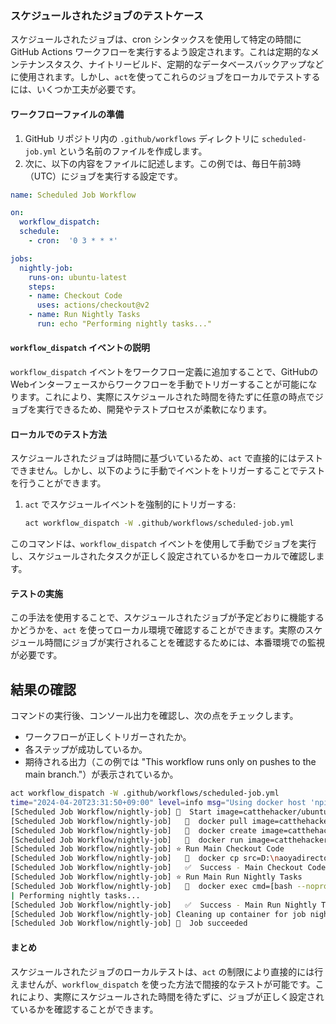 
### スケジュールされたジョブのテストケース

スケジュールされたジョブは、cron シンタックスを使用して特定の時間に GitHub Actions ワークフローを実行するよう設定されます。これは定期的なメンテナンスタスク、ナイトリービルド、定期的なデータベースバックアップなどに使用されます。しかし、`act`を使ってこれらのジョブをローカルでテストするには、いくつか工夫が必要です。

#### ワークフローファイルの準備

1. GitHub リポジトリ内の `.github/workflows` ディレクトリに `scheduled-job.yml` という名前のファイルを作成します。
2. 次に、以下の内容をファイルに記述します。この例では、毎日午前3時（UTC）にジョブを実行する設定です。

```yaml
name: Scheduled Job Workflow

on:
  workflow_dispatch:
  schedule:
    - cron:  '0 3 * * *'

jobs:
  nightly-job:
    runs-on: ubuntu-latest
    steps:
    - name: Checkout Code
      uses: actions/checkout@v2
    - name: Run Nightly Tasks
      run: echo "Performing nightly tasks..."
```

#### `workflow_dispatch` イベントの説明

`workflow_dispatch` イベントをワークフロー定義に追加することで、GitHubのWebインターフェースからワークフローを手動でトリガーすることが可能になります。これにより、実際にスケジュールされた時間を待たずに任意の時点でジョブを実行できるため、開発やテストプロセスが柔軟になります。

#### ローカルでのテスト方法

スケジュールされたジョブは時間に基づいているため、`act` で直接的にはテストできません。しかし、以下のように手動でイベントをトリガーすることでテストを行うことができます。

1. `act` でスケジュールイベントを強制的にトリガーする:
   ```bash
   act workflow_dispatch -W .github/workflows/scheduled-job.yml
   ```

このコマンドは、`workflow_dispatch` イベントを使用して手動でジョブを実行し、スケジュールされたタスクが正しく設定されているかをローカルで確認します。

#### テストの実施

この手法を使用することで、スケジュールされたジョブが予定どおりに機能するかどうかを、`act` を使ってローカル環境で確認することができます。実際のスケジュール時間にジョブが実行されることを確認するためには、本番環境での監視が必要です。

## 結果の確認

コマンドの実行後、コンソール出力を確認し、次の点をチェックします。

- ワークフローが正しくトリガーされたか。
- 各ステップが成功しているか。
- 期待される出力（この例では "This workflow runs only on pushes to the main branch."）が表示されているか。

```bash
act workflow_dispatch -W .github/workflows/scheduled-job.yml
time="2024-04-20T23:31:50+09:00" level=info msg="Using docker host 'npipe:////./pipe/docker_engine', and daemon socket 'npipe:////./pipe/docker_engine'"
[Scheduled Job Workflow/nightly-job] 🚀  Start image=catthehacker/ubuntu:act-latest
[Scheduled Job Workflow/nightly-job]   🐳  docker pull image=catthehacker/ubuntu:act-latest platform= username= forcePull=true
[Scheduled Job Workflow/nightly-job]   🐳  docker create image=catthehacker/ubuntu:act-latest platform= entrypoint=["tail" "-f" "/dev/null"] cmd=[] network="host"
[Scheduled Job Workflow/nightly-job]   🐳  docker run image=catthehacker/ubuntu:act-latest platform= entrypoint=["tail" "-f" "/dev/null"] cmd=[] network="host"
[Scheduled Job Workflow/nightly-job] ⭐ Run Main Checkout Code
[Scheduled Job Workflow/nightly-job]   🐳  docker cp src=D:\naoyadirectory\Gitリポジトリ\learn-act\. dst=/mnt/d/naoyadirectory/Gitリポジトリ/learn-act
[Scheduled Job Workflow/nightly-job]   ✅  Success - Main Checkout Code
[Scheduled Job Workflow/nightly-job] ⭐ Run Main Run Nightly Tasks
[Scheduled Job Workflow/nightly-job]   🐳  docker exec cmd=[bash --noprofile --norc -e -o pipefail /var/run/act/workflow/1] user= workdir=
| Performing nightly tasks...
[Scheduled Job Workflow/nightly-job]   ✅  Success - Main Run Nightly Tasks
[Scheduled Job Workflow/nightly-job] Cleaning up container for job nightly-job
[Scheduled Job Workflow/nightly-job] 🏁  Job succeeded
```

#### まとめ

スケジュールされたジョブのローカルテストは、`act` の制限により直接的には行えませんが、`workflow_dispatch` を使った方法で間接的なテストが可能です。これにより、実際にスケジュールされた時間を待たずに、ジョブが正しく設定されているかを確認することができます。